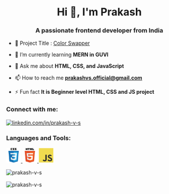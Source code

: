 <h1 align="center">Hi 👋, I'm Prakash</h1>
<h3 align="center">A passionate frontend developer from India</h3>

- 📄 Project Title : [Color Swapper](https://github.com/Prakash-V-S/color-Swapper.git)

- 🌱 I’m currently learning **MERN in GUVI**

- 💬 Ask me about **HTML, CSS, and JavaScript**

- 📫 How to reach me **prakashvs.official@gmail.com**

- ⚡ Fun fact **It is Beginner level HTML, CSS and JS project**

<h3 align="left">Connect with me:</h3>
<p align="left">
<a href="https://linkedin.com/in/linkedin.com/in/prakash-v-s" target="blank"><img align="center" src="https://raw.githubusercontent.com/rahuldkjain/github-profile-readme-generator/master/src/images/icons/Social/linked-in-alt.svg" alt="linkedin.com/in/prakash-v-s" height="30" width="40" /></a>
</p>

<h3 align="left">Languages and Tools:</h3>
<p align="left"> <a href="https://www.w3schools.com/css/" target="_blank" rel="noreferrer"> <img src="https://raw.githubusercontent.com/devicons/devicon/master/icons/css3/css3-original-wordmark.svg" alt="css3" width="40" height="40"/> </a> <a href="https://www.w3.org/html/" target="_blank" rel="noreferrer"> <img src="https://raw.githubusercontent.com/devicons/devicon/master/icons/html5/html5-original-wordmark.svg" alt="html5" width="40" height="40"/> </a> <a href="https://developer.mozilla.org/en-US/docs/Web/JavaScript" target="_blank" rel="noreferrer"> <img src="https://raw.githubusercontent.com/devicons/devicon/master/icons/javascript/javascript-original.svg" alt="javascript" width="40" height="40"/> </a> </p>

<p><img align="center" src="https://github-readme-stats.vercel.app/api/top-langs?username=prakash-v-s&show_icons=true&locale=en&layout=compact" alt="prakash-v-s" /></p>

<p><img align="center" src="https://github-readme-streak-stats.herokuapp.com/?user=prakash-v-s&" alt="prakash-v-s" /></p>
